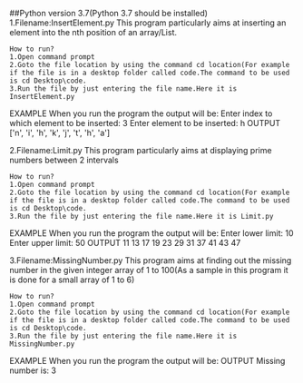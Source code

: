 ##Python version 3.7(Python 3.7 should be installed)
1.Filename:InsertElement.py
This program particularly aims at inserting an element into the nth position of an array/List.

	How to run?
	1.Open command prompt
	2.Goto the file location by using the command cd location(For example if the file is in a desktop folder called code.The command to be used is cd Desktop\code.
	3.Run the file by just entering the file name.Here it is InsertElement.py
EXAMPLE
When you run the program the output will be:
Enter index to which element to be inserted: 3
Enter element to be inserted: h
OUTPUT
['n', 'i', 'h', 'k', 'j', 't', 'h', 'a']


2.Filename:Limit.py
This program particularly aims at displaying prime numbers between 2 intervals

	How to run?
	1.Open command prompt
	2.Goto the file location by using the command cd location(For example if the file is in a desktop folder called code.The command to be used is cd Desktop\code.
	3.Run the file by just entering the file name.Here it is Limit.py
EXAMPLE
When you run the program the output will be:
Enter lower limit: 10
Enter upper limit: 50
OUTPUT
11
13
17
19
23
29
31
37
41
43
47


3.Filename:MissingNumber.py
This program aims at finding out the missing number in the given integer array of 1 to 100(As a sample in this program it is done for a small array of 1 to 6) 

	How to run?
	1.Open command prompt
	2.Goto the file location by using the command cd location(For example if the file is in a desktop folder called code.The command to be used is cd Desktop\code.
	3.Run the file by just entering the file name.Here it is MissingNumber.py
EXAMPLE
When you run the program the output will be:
OUTPUT
Missing number is:  3

	


